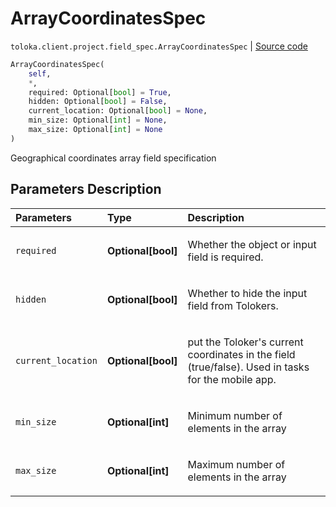 # ArrayCoordinatesSpec
`toloka.client.project.field_spec.ArrayCoordinatesSpec` | [Source code](https://github.com/Toloka/toloka-kit/blob/v1.0.2/src/client/project/field_spec.py#L213)

```python
ArrayCoordinatesSpec(
    self,
    *,
    required: Optional[bool] = True,
    hidden: Optional[bool] = False,
    current_location: Optional[bool] = None,
    min_size: Optional[int] = None,
    max_size: Optional[int] = None
)
```

Geographical coordinates array field specification

## Parameters Description

| Parameters | Type | Description |
| :----------| :----| :-----------|
`required`|**Optional\[bool\]**|<p>Whether the object or input field is required.</p>
`hidden`|**Optional\[bool\]**|<p>Whether to hide the input field from Tolokers.</p>
`current_location`|**Optional\[bool\]**|<p>put the Toloker&#x27;s current coordinates in the field (true/false). Used in tasks for the mobile app.</p>
`min_size`|**Optional\[int\]**|<p>Minimum number of elements in the array</p>
`max_size`|**Optional\[int\]**|<p>Maximum number of elements in the array</p>
